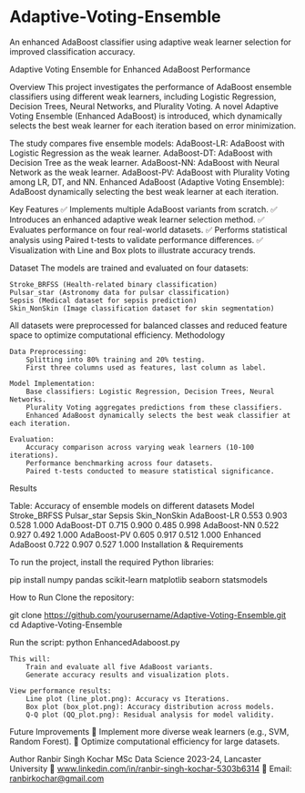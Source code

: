 # Adaptive-Voting-Ensemble
An enhanced AdaBoost classifier using adaptive weak learner selection for improved classification accuracy.

Adaptive Voting Ensemble for Enhanced AdaBoost Performance

Overview
This project investigates the performance of AdaBoost ensemble classifiers using different weak learners, including Logistic Regression, Decision Trees, Neural Networks, and Plurality Voting. A novel Adaptive Voting Ensemble (Enhanced AdaBoost) is introduced, which dynamically selects the best weak learner for each iteration based on error minimization.

The study compares five ensemble models:
    AdaBoost-LR: AdaBoost with Logistic Regression as the weak learner.
    AdaBoost-DT: AdaBoost with Decision Tree as the weak learner.
    AdaBoost-NN: AdaBoost with Neural Network as the weak learner.
    AdaBoost-PV: AdaBoost with Plurality Voting among LR, DT, and NN.
    Enhanced AdaBoost (Adaptive Voting Ensemble): AdaBoost dynamically selecting the best weak learner at each iteration.

Key Features
✅ Implements multiple AdaBoost variants from scratch.
✅ Introduces an enhanced adaptive weak learner selection method.
✅ Evaluates performance on four real-world datasets.
✅ Performs statistical analysis using Paired t-tests to validate performance differences.
✅ Visualization with Line and Box plots to illustrate accuracy trends.

Dataset
The models are trained and evaluated on four datasets:

    Stroke_BRFSS (Health-related binary classification)
    Pulsar_star (Astronomy data for pulsar classification)
    Sepsis (Medical dataset for sepsis prediction)
    Skin_NonSkin (Image classification dataset for skin segmentation)

All datasets were preprocessed for balanced classes and reduced feature space to optimize computational efficiency.
Methodology

    Data Preprocessing:
        Splitting into 80% training and 20% testing.
        First three columns used as features, last column as label.

    Model Implementation:
        Base classifiers: Logistic Regression, Decision Trees, Neural Networks.
        Plurality Voting aggregates predictions from these classifiers.
        Enhanced AdaBoost dynamically selects the best weak classifier at each iteration.

    Evaluation:
        Accuracy comparison across varying weak learners (10-100 iterations).
        Performance benchmarking across four datasets.
        Paired t-tests conducted to measure statistical significance.

Results

Table: Accuracy of ensemble models on different datasets
Model	Stroke_BRFSS	Pulsar_star	Sepsis	Skin_NonSkin
AdaBoost-LR	0.553	0.903	0.528	1.000
AdaBoost-DT	0.715	0.900	0.485	0.998
AdaBoost-NN	0.522	0.927	0.492	1.000
AdaBoost-PV	0.605	0.917	0.512	1.000
Enhanced AdaBoost	0.722	0.907	0.527	1.000
Installation & Requirements

To run the project, install the required Python libraries:

pip install numpy pandas scikit-learn matplotlib seaborn statsmodels

How to Run
    Clone the repository:

git clone https://github.com/yourusername/Adaptive-Voting-Ensemble.git
cd Adaptive-Voting-Ensemble

Run the script:
    python EnhancedAdaboost.py

    This will:
        Train and evaluate all five AdaBoost variants.
        Generate accuracy results and visualization plots.

    View performance results:
        Line plot (line_plot.png): Accuracy vs Iterations.
        Box plot (box_plot.png): Accuracy distribution across models.
        Q-Q plot (QQ_plot.png): Residual analysis for model validity.

Future Improvements
📌 Implement more diverse weak learners (e.g., SVM, Random Forest).
📌 Optimize computational efficiency for large datasets.

Author
Ranbir Singh Kochar
MSc Data Science 2023-24, Lancaster University
🔗 www.linkedin.com/in/ranbir-singh-kochar-5303b6314
📧 Email: ranbirkochar@gmail.com
